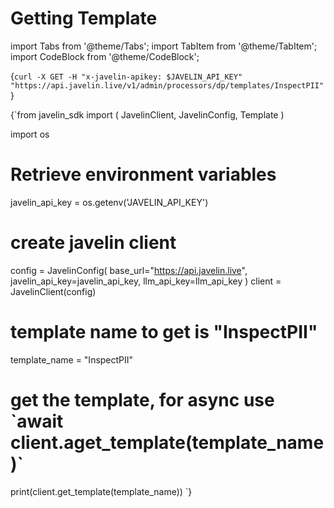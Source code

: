 # Getting Template
import Tabs from '@theme/Tabs';
import TabItem from '@theme/TabItem';
import CodeBlock from '@theme/CodeBlock';

<Tabs>
<TabItem value="shell" label="Using the API:">

<CodeBlock
  language="python">
  {`
curl -X GET -H "x-javelin-apikey: $JAVELIN_API_KEY" "https://api.javelin.live/v1/admin/processors/dp/templates/InspectPII"  
`}
</CodeBlock>

</TabItem>

<TabItem value="py" label="In Python:">

<CodeBlock
  language="python"
  title="Javelin Get Template Example"
  showLineNumbers>
  {`from javelin_sdk import (
    JavelinClient,
    JavelinConfig,
    Template
)

import os

# Retrieve environment variables
javelin_api_key = os.getenv('JAVELIN_API_KEY')
   
# create javelin client
config = JavelinConfig(
    base_url="https://api.javelin.live",
    javelin_api_key=javelin_api_key,
    llm_api_key=llm_api_key
)
client = JavelinClient(config)

# template name to get is "InspectPII"
template_name = "InspectPII"

# get the template, for async use \`await client.aget_template(template_name)\`
print(client.get_template(template_name))
`}
</CodeBlock>

</TabItem>

</Tabs>
